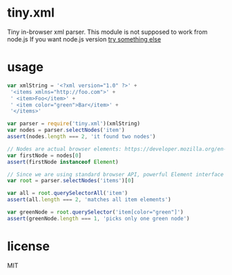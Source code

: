 # tiny.xml

Tiny in-browser xml parser. This module is not supposed to work from node.js
If you want node.js version [try something else](https://anvaka.github.io/npmrank/online/#tag=xml)

# usage

``` js
var xmlString = '<?xml version="1.0" ?>' +
 '<items xmlns="http://foo.com">' +
 ' <item>Foo</item>' +
 ' <item color="green">Bar</item>' +
 '</items>'

var parser = require('tiny.xml')(xmlString)
var nodes = parser.selectNodes('item')
assert(nodes.length === 2, 'it found two nodes')

// Nodes are actual browser elements: https://developer.mozilla.org/en-US/docs/Web/API/Element
var firstNode = nodes[0]
assert(firstNode instanceof Element)

// Since we are using standard browser API, powerful Element interface is supported:
var root = parser.selectNodes('items')[0]

var all = root.querySelectorAll('item')
assert(all.length === 2, 'matches all item elements')

var greenNode = root.querySelector('item[color="green"]')
assert(greenNode.length === 1, 'picks only one green node')
```

# license

MIT
